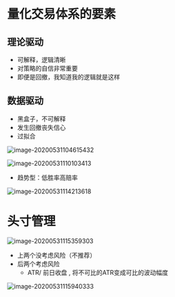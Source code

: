 # 量化交易体系的要素

## 理论驱动

- 可解释，逻辑清晰
- 对策略的自信非常重要
- 即便是回撤，我知道我的逻辑就是这样

## 数据驱动

- 黑盒子，不可解释
- 发生回撤丧失信心
- 过拟合

![image-20200531104615432](C:\Users\Administrator\AppData\Roaming\Typora\typora-user-images\image-20200531104615432.png)

![image-20200531110103413](C:\Users\Administrator\AppData\Roaming\Typora\typora-user-images\image-20200531110103413.png)

- 趋势型：低胜率高赔率



![image-20200531114213618](C:\Users\Administrator\AppData\Roaming\Typora\typora-user-images\image-20200531114213618.png)

 

# 头寸管理

![image-20200531115359303](C:\Users\Administrator\AppData\Roaming\Typora\typora-user-images\image-20200531115359303.png)

- 上两个没考虑风险（不推荐）
- 后两个考虑风险
  - ATR/ 前日收盘 , 将不可比的ATR变成可比的波动幅度



![image-20200531115940333](C:\Users\Administrator\AppData\Roaming\Typora\typora-user-images\image-20200531115940333.png)

